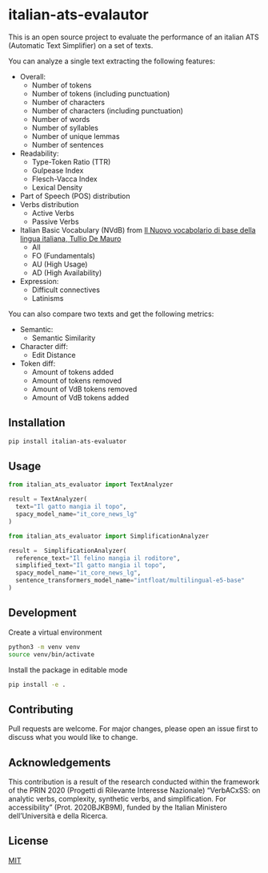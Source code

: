 # italian-ats-evalautor
This is an open source project to evaluate the performance of an italian ATS (Automatic Text Simplifier) on a set of texts.

You can analyze a single text extracting the following features:
- Overall:
  - Number of tokens
  - Number of tokens (including punctuation)
  - Number of characters
  - Number of characters (including punctuation)
  - Number of words
  - Number of syllables
  - Number of unique lemmas
  - Number of sentences
- Readability:
  - Type-Token Ratio (TTR)
  - Gulpease Index
  - Flesch-Vacca Index
  - Lexical Density
- Part of Speech (POS) distribution
- Verbs distribution
  - Active Verbs
  - Passive Verbs
- Italian Basic Vocabulary (NVdB) from [Il Nuovo vocabolario di base della lingua italiana, Tullio De Mauro](https://dizionario.internazionale.it/)
  - All
  - FO (Fundamentals)
  - AU (High Usage)
  - AD (High Availability)
- Expression:
  - Difficult connectives
  - Latinisms

You can also compare two texts and get the following metrics:
- Semantic:
  - Semantic Similarity 
- Character diff:
  - Edit Distance
- Token diff:
  - Amount of tokens added
  - Amount of tokens removed
  - Amount of VdB tokens removed
  - Amount of VdB tokens added


## Installation
```bash
pip install italian-ats-evaluator
```

## Usage

```python
from italian_ats_evaluator import TextAnalyzer

result = TextAnalyzer(
  text="Il gatto mangia il topo",
  spacy_model_name="it_core_news_lg"
)
```

```python
from italian_ats_evaluator import SimplificationAnalyzer

result =  SimplificationAnalyzer(
  reference_text="Il felino mangia il roditore",
  simplified_text="Il gatto mangia il topo",
  spacy_model_name="it_core_news_lg",
  sentence_transformers_model_name="intfloat/multilingual-e5-base"
)
```

## Development
Create a virtual environment
```bash
python3 -m venv venv
source venv/bin/activate
```
Install the package in editable mode
```bash
pip install -e .
```

## Contributing
Pull requests are welcome. For major changes, please open an issue first to discuss what you would like to change.

## Acknowledgements
This contribution is a result of the research conducted within the framework of the PRIN 2020 (Progetti di Rilevante Interesse Nazionale) “VerbACxSS: on analytic verbs, complexity, synthetic verbs, and simplification. For accessibility” (Prot. 2020BJKB9M), funded by the Italian Ministero dell’Università e della Ricerca.

## License
[MIT](https://choosealicense.com/licenses/mit/)